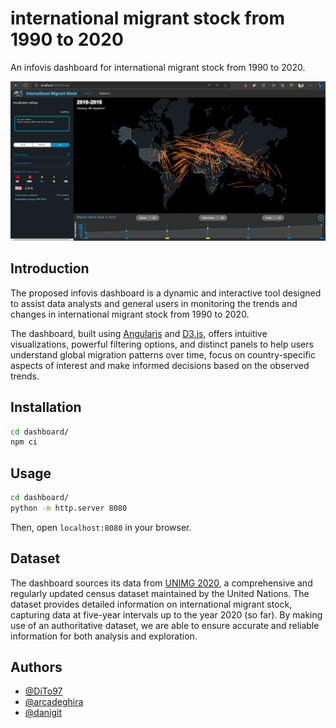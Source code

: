 # international migrant stock from 1990 to 2020

An infovis dashboard for international migrant stock from 1990 to 2020.

[![dashboard](assets/dashboard.png)](assets/dashboard.mp4)

## Introduction

The proposed infovis dashboard is a dynamic and interactive tool designed to assist data analysts and general users in monitoring the trends and changes in international migrant stock from 1990 to 2020.

The dashboard, built using [Angularjs](https://angularjs.org/) and [D3.js](https://d3js.org/), offers intuitive visualizations, powerful filtering options, and distinct panels to help users understand global migration patterns over time, focus on country-specific aspects of interest and make informed decisions based on the observed trends.

## Installation

```bash
cd dashboard/
npm ci
```

## Usage

```bash
cd dashboard/
python -m http.server 8080
```

Then, open `localhost:8080` in your browser.

## Dataset

The dashboard sources its data from [UNIMG 2020](https://www.un.org/development/desa/pd/content/international-migrant-stock), a comprehensive and regularly updated census dataset maintained by the United Nations. The dataset provides detailed information on international migrant stock, capturing data at five-year intervals up to the year 2020 (so far). By making use of an authoritative dataset, we are able to ensure accurate and reliable information for both analysis and exploration.

## Authors

- [@DiTo97](https://github.com/DiTo97)
- [@arcadeghira](https://github.com/arcadeghira)
- [@danigit](https://github.com/danigit)


